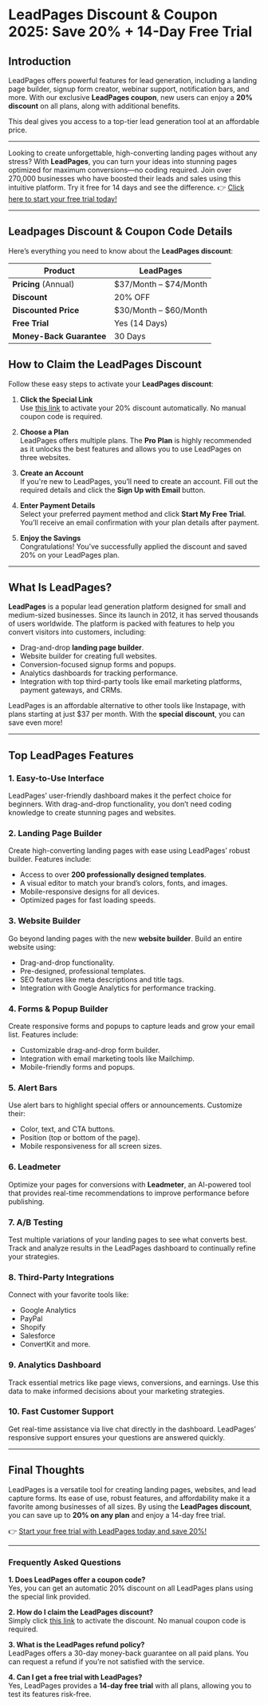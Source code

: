 # LeadPages Discount & Coupon 2025: Save 20% + 14-Day Free Trial

## Introduction

LeadPages offers powerful features for lead generation, including a landing page builder, signup form creator, webinar support, notification bars, and more. With our exclusive **LeadPages coupon**, new users can enjoy a **20% discount** on all plans, along with additional benefits. 

This deal gives you access to a top-tier lead generation tool at an affordable price.

---

Looking to create unforgettable, high-converting landing pages without any stress? With **LeadPages**, you can turn your ideas into stunning pages optimized for maximum conversions—no coding required. Join over 270,000 businesses who have boosted their leads and sales using this intuitive platform. Try it free for 14 days and see the difference. 👉 [Click here to start your free trial today!](https://bit.ly/LEadPages)

---

## Leadpages Discount & Coupon Code Details

Here’s everything you need to know about the **LeadPages discount**:

| **Product**          | **LeadPages**                    |
|-----------------------|----------------------------------|
| **Pricing** (Annual)  | $37/Month – $74/Month           |
| **Discount**          | 20% OFF                         |
| **Discounted Price**  | $30/Month – $60/Month           |
| **Free Trial**        | Yes (14 Days)                   |
| **Money-Back Guarantee** | 30 Days                     |

## How to Claim the LeadPages Discount

Follow these easy steps to activate your **LeadPages discount**:

1. **Click the Special Link**  
   Use [this link](https://bit.ly/LEadPages) to activate your 20% discount automatically. No manual coupon code is required.

2. **Choose a Plan**  
   LeadPages offers multiple plans. The **Pro Plan** is highly recommended as it unlocks the best features and allows you to use LeadPages on three websites.

3. **Create an Account**  
   If you're new to LeadPages, you’ll need to create an account. Fill out the required details and click the **Sign Up with Email** button.

4. **Enter Payment Details**  
   Select your preferred payment method and click **Start My Free Trial**. You’ll receive an email confirmation with your plan details after payment.

5. **Enjoy the Savings**  
   Congratulations! You’ve successfully applied the discount and saved 20% on your LeadPages plan.

---

## What Is LeadPages?

**LeadPages** is a popular lead generation platform designed for small and medium-sized businesses. Since its launch in 2012, it has served thousands of users worldwide. The platform is packed with features to help you convert visitors into customers, including:

- Drag-and-drop **landing page builder**.
- Website builder for creating full websites.
- Conversion-focused signup forms and popups.
- Analytics dashboards for tracking performance.
- Integration with top third-party tools like email marketing platforms, payment gateways, and CRMs.

LeadPages is an affordable alternative to other tools like Instapage, with plans starting at just $37 per month. With the **special discount**, you can save even more!

---

## Top LeadPages Features

### 1. Easy-to-Use Interface
LeadPages’ user-friendly dashboard makes it the perfect choice for beginners. With drag-and-drop functionality, you don’t need coding knowledge to create stunning pages and websites.

### 2. Landing Page Builder
Create high-converting landing pages with ease using LeadPages’ robust builder. Features include:
- Access to over **200 professionally designed templates**.
- A visual editor to match your brand’s colors, fonts, and images.
- Mobile-responsive designs for all devices.
- Optimized pages for fast loading speeds.

### 3. Website Builder
Go beyond landing pages with the new **website builder**. Build an entire website using:
- Drag-and-drop functionality.
- Pre-designed, professional templates.
- SEO features like meta descriptions and title tags.
- Integration with Google Analytics for performance tracking.

### 4. Forms & Popup Builder
Create responsive forms and popups to capture leads and grow your email list. Features include:
- Customizable drag-and-drop form builder.
- Integration with email marketing tools like Mailchimp.
- Mobile-friendly forms and popups.

### 5. Alert Bars
Use alert bars to highlight special offers or announcements. Customize their:
- Color, text, and CTA buttons.
- Position (top or bottom of the page).
- Mobile responsiveness for all screen sizes.

### 6. Leadmeter
Optimize your pages for conversions with **Leadmeter**, an AI-powered tool that provides real-time recommendations to improve performance before publishing.

### 7. A/B Testing
Test multiple variations of your landing pages to see what converts best. Track and analyze results in the LeadPages dashboard to continually refine your strategies.

### 8. Third-Party Integrations
Connect with your favorite tools like:
- Google Analytics
- PayPal
- Shopify
- Salesforce
- ConvertKit and more.

### 9. Analytics Dashboard
Track essential metrics like page views, conversions, and earnings. Use this data to make informed decisions about your marketing strategies.

### 10. Fast Customer Support
Get real-time assistance via live chat directly in the dashboard. LeadPages’ responsive support ensures your questions are answered quickly.

---

## Final Thoughts

LeadPages is a versatile tool for creating landing pages, websites, and lead capture forms. Its ease of use, robust features, and affordability make it a favorite among businesses of all sizes. By using the **LeadPages discount**, you can save up to **20% on any plan** and enjoy a 14-day free trial.

👉 [Start your free trial with LeadPages today and save 20%!](https://bit.ly/LEadPages)

---

### Frequently Asked Questions

**1. Does LeadPages offer a coupon code?**  
Yes, you can get an automatic 20% discount on all LeadPages plans using the special link provided.

**2. How do I claim the LeadPages discount?**  
Simply click [this link](https://bit.ly/LEadPages) to activate the discount. No manual coupon code is required.

**3. What is the LeadPages refund policy?**  
LeadPages offers a 30-day money-back guarantee on all paid plans. You can request a refund if you’re not satisfied with the service.

**4. Can I get a free trial with LeadPages?**  
Yes, LeadPages provides a **14-day free trial** with all plans, allowing you to test its features risk-free.
